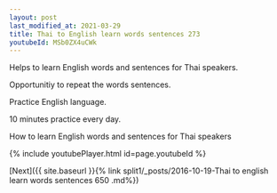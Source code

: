 ```yaml
---
layout: post
last_modified_at: 2021-03-29
title: Thai to English learn words sentences 273 
youtubeId: MSb0ZX4uCWk
---
```

 
 
Helps to learn English words and sentences for Thai speakers.

Opportunitiy to repeat the words sentences. 

Practice English language. 
 
10 minutes practice every day. 
 
How to learn English words and sentences for Thai speakers 
 
{% include youtubePlayer.html id=page.youtubeId %}
 
 
[Next]({{ site.baseurl }}{% link  split1/_posts/2016-10-19-Thai to english learn words sentences 650 .md%})
 
